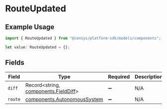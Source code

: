 # RouteUpdated

## Example Usage

```typescript
import { RouteUpdated } from "@censys/platform-sdk/models/components";

let value: RouteUpdated = {};
```

## Fields

| Field                                                                        | Type                                                                         | Required                                                                     | Description                                                                  |
| ---------------------------------------------------------------------------- | ---------------------------------------------------------------------------- | ---------------------------------------------------------------------------- | ---------------------------------------------------------------------------- |
| `diff`                                                                       | Record<string, [components.FieldDiff](../../models/components/fielddiff.md)> | :heavy_minus_sign:                                                           | N/A                                                                          |
| `route`                                                                      | [components.AutonomousSystem](../../models/components/autonomoussystem.md)   | :heavy_minus_sign:                                                           | N/A                                                                          |